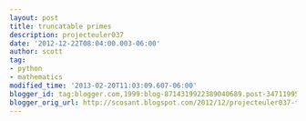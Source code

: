 ```yaml
---
layout: post
title: truncatable primes
description: projecteuler037
date: '2012-12-22T08:04:00.003-06:00'
author: scott
tag:
- python
- mathematics
modified_time: '2013-02-20T11:03:09.607-06:00'
blogger_id: tag:blogger.com,1999:blog-8714319922389040689.post-3471199570248117523
blogger_orig_url: http://scosant.blogspot.com/2012/12/projecteuler037-truncatable-primes.html
---
```


<script src="https://gist.github.com/4358978.js"></script>